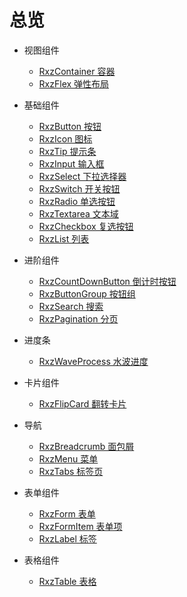 # 总览

+ 视图组件
  
  + [RxzContainer 容器](./layout/rxzcontainer.html)
  + [RxzFlex 弹性布局](./layout/rxzflex.html)


+ 基础组件
  
  + [RxzButton 按钮](./base/rxzbutton.html)
  + [RxzIcon 图标](./base/rxzicon.html)
  + [RxzTip 提示条](./base/rxztip.html)
  + [RxzInput 输入框](./base/rxzinput.html)
  + [RxzSelect 下拉选择器](./base/rxzselect.html)
  + [RxzSwitch 开关按钮](./base/rxzswitch.html)
  + [RxzRadio 单选按钮](./base/rxzradio.html)
  + [RxzTextarea 文本域](./base/rxztextarea.html)
  + [RxzCheckbox 复选按钮](./base/rxzcheckbox.html)
  + [RxzList 列表](./base/rxzlist.html)

+ 进阶组件

  + [RxzCountDownButton 倒计时按钮](./advance/rxzcountdownbutton.html)
  + [RxzButtonGroup 按钮组](./advance/rxzbuttongroup.html)
  + [RxzSearch 搜索](./advance/rxzsearch.html)
  + [RxzPagination 分页](./advance/rxzpagination.html)

+ 进度条
  
  + [RxzWaveProcess 水波进度](./process/rxzwaveprocess.html)

+ 卡片组件
  
  + [RxzFlipCard 翻转卡片](./card/rxzflipcard.html)

+ 导航
  
  + [RxzBreadcrumb 面包屑](./navigation/rxzbreadcrumb.html)
  + [RxzMenu 菜单](./navigation/rxzmenu.html)
  + [RxzTabs 标签页](./navigation/rxztabs.html)

+ 表单组件
  
  + [RxzForm 表单](./form/rxzform.html)
  + [RxzFormItem 表单项](./form/rxzformitem.html)
  + [RxzLabel 标签](./form/rxzlabel.html)
  

+ 表格组件

  + [RxzTable 表格](./table/rxztable.html)
